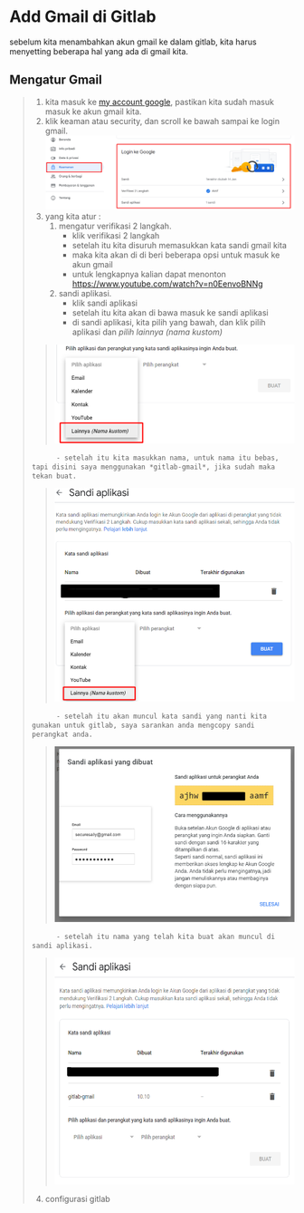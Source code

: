 # Add Gmail di Gitlab

sebelum kita menambahkan akun gmail ke dalam gitlab, kita harus menyetting beberapa hal yang ada di gmail kita.

## Mengatur Gmail

>1. kita masuk ke [my account google], pastikan kita sudah masuk masuk ke akun gmail kita.
>2. klik keaman atau security, dan scroll ke bawah sampai ke login gmail.
>   ![01]
>3. yang kita atur :
>       1. mengatur verifikasi 2 langkah.
>           - klik verifikasi 2 langkah
>           - setelah itu kita disuruh memasukkan kata sandi gmail kita
>           - maka kita akan di di beri beberapa opsi untuk masuk ke akun gmail
>           - untuk lengkapnya kalian dapat menonton <https://www.youtube.com/watch?v=n0EenvoBNNg>
>       2. sandi aplikasi.
>           - klik sandi aplikasi
>           - setelah itu kita akan di bawa masuk ke sandi aplikasi
>           - di sandi aplikasi, kita pilih yang bawah, dan klik pilih aplikasi dan *pilih lainnya (nama kustom)*
>
> > ![03](/assets/img/03.png)
>
>           - setelah itu kita masukkan nama, untuk nama itu bebas, tapi disini saya menggunakan *gitlab-gmail*, jika sudah maka tekan buat.
>
> > ![05](/assets/img/05.png)
>
>           - setelah itu akan muncul kata sandi yang nanti kita gunakan untuk gitlab, saya sarankan anda mengcopy sandi perangkat anda.
>
> > ![07](/assets/img/07.png)
>
>           - setelah itu nama yang telah kita buat akan muncul di sandi aplikasi.
> > <img src="/assets/img/08.png" style=" width:560px ; height: 400px" >
>
> 4. configurasi gitlab
>

<!-- link -->
[my account google]: <https://myaccount.google.com/>
[01]: </assets/img/01.png>
